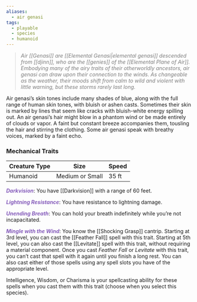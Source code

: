 ```yaml
---
aliases:
  - air genasi
tags:
  - playable
  - species
  - humanoid
---
```

> *<span style="color:rgb(125, 125, 125)">Air [[Genasi]] are [[Elemental Genasi|elemental genasi]] descended from [[djinn]], who are the [[genies]] of the [[Elemental Plane of Air]]. Embodying many of the airy traits of their otherworldly ancestors, air genasi can draw upon their connection to the winds. As changeable as the weather, their moods shift from calm to wild and violent with little warning, but these storms rarely last long.</span>*

Air genasi’s skin tones include many shades of blue, along with the full range of human skin tones, with bluish or ashen casts. Sometimes their skin is marked by lines that seem like cracks with bluish-white energy spilling out. An air genasi’s hair might blow in a phantom wind or be made entirely of clouds or vapor. A faint but constant breeze accompanies them, tousling the hair and stirring the clothing. Some air genasi speak with breathy voices, marked by a faint echo. 

### Mechanical Traits

| Creature Type | Size            | Speed |
| ------------- | --------------- | ----- |
| Humanoid      | Medium or Small | 35 ft |

***<span style="color:rgb(134, 93, 187)">Darkvision</span>***: You have [[Darkvision]] with a range of 60 feet.

 **<span style="color:rgb(134, 93, 187)">*Lightning Resistance*</span>**: You have resistance to lightning damage.

**<span style="color:rgb(134, 93, 187)">*Unending Breath*</span>**: You can hold your breath indefinitely while you’re not incapacitated.

**<span style="color:rgb(134, 93, 187)">*Mingle with the Wind*</span>**: You know the [[Shocking Grasp]] cantrip. Starting at 3rd level, you can cast the [[Feather Fall]] spell with this trait. Starting at 5th level, you can also cast the [[Levitate]] spell with this trait, without requiring a material component. Once you cast *Feather Fall* or *Levitate* with this trait, you can’t cast that spell with it again until you finish a long rest. You can also cast either of those spells using any spell slots you have of the appropriate level.

Intelligence, Wisdom, or Charisma is your spellcasting ability for these spells when you cast them with this trait (choose when you select this species).